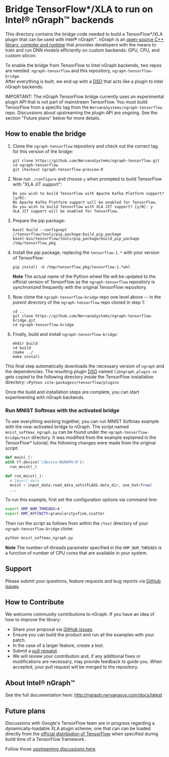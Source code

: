 # Bridge TensorFlow*/XLA to run on Intel® nGraph™ backends

This directory contains the bridge code needed to build a TensorFlow*/XLA 
plugin that can be used with Intel® nGraph™. nGraph is an [open-source C++ library, compiler and runtime] 
that provides developers with the means to train and run DNN models 
efficiently on custom backends: GPU, CPU, and custom silicon.

To enable the bridge from TensorFlow to Intel nGraph backends, two repos are 
needed: `ngraph-tensorflow` and this repository, `ngraph-tensorflow-bridge`.  
After everything is built, we end up with a [DSO] that acts like a plugin to 
Intel nGraph backends.

IMPORTANT: The nGraph TensorFlow bridge currently uses an experimental plugin
API that is not part of mainstream TensorFlow. You must build TensorFlow from
a specific tag from the `NervanaSystems/ngraph-tensorflow` repo. Discussions
about upstreaming the plugin API are ongoing. See the section "Future plans"
below for more details.

## How to enable the bridge


1. Clone the `ngraph-tensorflow` repository and check out the correct tag
   for this version of the bridge:

    ```
    git clone https://github.com/NervanaSystems/ngraph-tensorflow.git
    cd ngraph-tensorflow
    git checkout ngraph-tensorflow-preview-0
    ```

2. Now run `./configure` and choose `y` when prompted to build TensorFlow with 
   "XLA JIT support":

    ```
    Do you wish to build TensorFlow with Apache Kafka Platform support? [y/N]: 
    No Apache Kafka Platform support will be enabled for TensorFlow.
    Do you wish to build TensorFlow with XLA JIT support? [y/N]: y
    XLA JIT support will be enabled for TensorFlow.
    ``` 

3. Prepare the pip package:

    ```
    bazel build --config=opt //tensorflow/tools/pip_package:build_pip_package
    bazel-bin/tensorflow/tools/pip_package/build_pip_package /tmp/tensorflow_pkg
    ```

4. Install the pip package, replacing the `tensorflow-1.*` with your 
   version of TensorFlow:

    ```
    pip install -U /tmp/tensorflow_pkg/tensorflow-1.*whl
    ```
   
    **Note** The actual name of the Python wheel file will be updated to the 
    official version of TensorFlow as the `ngraph-tensorflow` repository is 
    synchronized frequently with the original TensorFlow repository.

5. Now clone the `ngraph-tensorflow-bridge` repo one level above -- in the 
  *parent* directory of the `ngraph-tensorflow` repo cloned in step 1:

    ```
    cd ..
    git clone https://github.com/NervanaSystems/ngraph-tensorflow-bridge.git
    cd ngraph-tensorflow-bridge
    ```

6. Finally, build and install `ngraph-tensorflow-bridge`:

    ```
    mkdir build
    cd build
    cmake ../
    make install
    ```
   
This final step automatically downloads the necessary version of `ngraph` and 
the dependencies. The resulting plugin [DSO] named `libngraph_plugin.so` gets 
copied to the following directory inside the TensorFlow installation directory: 
`<Python site-packages>/tensorflow/plugins`

Once the build and installation steps are complete, you can start experimenting 
with nGraph backends. 


### Run MNIST Softmax with the activated bridge 

To see everything working together, you can run MNIST Softmax example with the 
now-activated bridge to nGraph. The script named `mnist_softmax_ngraph.py` 
can be found under the `ngraph-tensorflow-bridge/test` directory. 
It was modified from the example explained in the TensorFlow* tutorial; the 
following changes were made from the original script: 

```python
def main(_):
with tf.device('/device:NGRAPH:0'):
  run_mnist(_)

def run_mnist(_):
  # Import data
  mnist = input_data.read_data_sets(FLAGS.data_dir, one_hot=True)
  ...
```

To run this example, first set the configuration options via command-line:

```bash
export OMP_NUM_THREADS=4
export KMP_AFFINITY=granularity=fine,scatter
```

Then run the script as follows from within the `/test` directory of 
your `ngraph-tensorflow-bridge` clone:

```bash
python mnist_softmax_ngraph.py
```

**Note** The number-of-threads parameter specified in the `OMP_NUM_THREADS` is 
a function of number of CPU cores that are available in your system. 

## Support

Please submit your questions, feature requests and bug reports via [GitHub issues].

## How to Contribute

We welcome community contributions to nGraph. If you have an idea of how
to improve the library:

* Share your proposal via [GitHub issues].
* Ensure you can build the product and run all the examples with your patch.
* In the case of a larger feature, create a test.
* Submit a [pull request].
* We will review your contribution and, if any additional fixes or
  modifications are necessary, may provide feedback to guide you. When
  accepted, your pull request will be merged to the repository.

## About Intel® nGraph™

See the full documentation here:  http://ngraph.nervanasys.com/docs/latest

## Future plans

Discussions with Google's TensorFlow team are in progress regarding a 
dynamically-loadable XLA plugin scheme, one that can can be loaded 
directly from the [official distribution of TensorFlow] when specified
during build time of a TensorFlow framework.    

Follow those [upstreaming discussions here].


[ngraph-tensorflow]:https://github.com/NervanaSystems/ngraph-tensorflow.git
[building a modified version of TensorFlow]:http://ngraph.nervanasys.com/docs/latest/framework-integration-guides.html#tensorflow 
[official distribution of TensorFlow]:https://github.com/tensorflow/tensorflow.git
[upstreaming discussions here]: https://groups.google.com/d/topic/xla-dev/LZdKcq7goko/discussion
[open-source C++ library, compiler and runtime]: http://ngraph.nervanasys.com/docs/latest/
[DSO]:http://csweb.cs.wfu.edu/~torgerse/Kokua/More_SGI/007-2360-010/sgi_html/ch03.html
[Github issues]: https://github.com/NervanaSystems/ngraph/issues
[pull request]: https://github.com/NervanaSystems/ngraph/pulls
[how to import]: http://ngraph.nervanasys.com/docs/latest/howto/import.html
[ngraph-ecosystem]: doc/sphinx/source/graphics/ngraph-ecosystem.png "nGraph Ecosystem"
